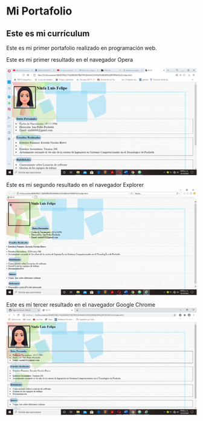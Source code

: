 Mi Portafolio
=============

Este es mi currículum
---------------------

 Este es mi primer portafolio realizado en programación web.
 
 Este es mi primer resultado en el navegador Opera
 
 ![Captura de resultados](https://github.com/Ninfaluis/curriculum/blob/master/4.jpg)
 
 
 
 
 
  Este es mi segundo resultado en el navegador Explorer
 ![Captura de resultados](https://github.com/Ninfaluis/curriculum/blob/master/5.jpg)
 
 
 
 
 
  Este es mi tercer resultado en el navegador Google Chrome
 ![Captura de resultados](https://github.com/Ninfaluis/curriculum/blob/master/6.jpg)
